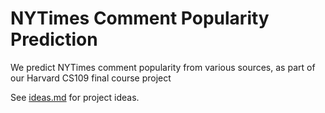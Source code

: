 # NYTimes Comment Popularity Prediction

We predict NYTimes comment popularity from various sources, as part of our Harvard CS109 final course project

See [ideas.md](https://github.com/1Reinier/NYTimes-Comment-Popularity-Prediction/blob/master/Ideas.md) for project ideas.
